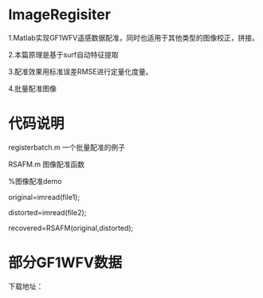 # ImageRegisiter
1.Matlab实现GF1WFV遥感数据配准，同时也适用于其他类型的图像校正，拼接。

2.本篇原理是基于surf自动特征提取

3.配准效果用标准误差RMSE进行定量化度量。

4.批量配准图像
# 代码说明
registerbatch.m 一个批量配准的例子

RSAFM.m 图像配准函数

%图像配准demo

original=imread(file1);

distorted=imread(file2);

recovered=RSAFM(original,distorted);

# 部分GF1WFV数据
下载地址：
